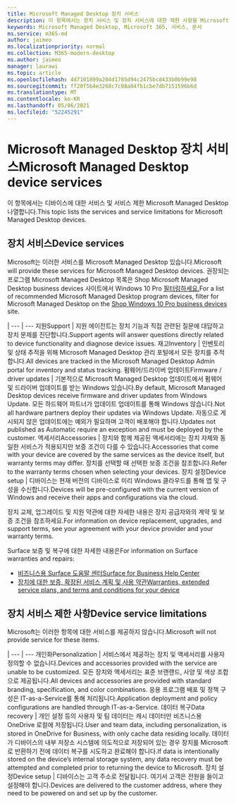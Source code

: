 ```yaml
---
title: Microsoft Managed Desktop 장치 서비스
description: 이 항목에서는 장치 서비스 및 장치 서비스에 대한 제한 사항을 Microsoft Managed Desktop.
keywords: Microsoft Managed Desktop, Microsoft 365, 서비스, 문서
ms.service: m365-md
author: jaimeo
ms.localizationpriority: normal
ms.collection: M365-modern-desktop
ms.author: jaimeo
manager: laurawi
ms.topic: article
ms.openlocfilehash: 4d7101899a204d1785d94c2475bcd433b0b99e98
ms.sourcegitcommit: ff20f5b4e3268c7c98a84fb1cbe7db7151596b6d
ms.translationtype: MT
ms.contentlocale: ko-KR
ms.lasthandoff: 05/06/2021
ms.locfileid: "52245291"
---
```

# <a name="microsoft-managed-desktop-device-services"></a><span data-ttu-id="1b4b3-104">Microsoft Managed Desktop 장치 서비스</span><span class="sxs-lookup"><span data-stu-id="1b4b3-104">Microsoft Managed Desktop device services</span></span>

<span data-ttu-id="1b4b3-105">이 항목에서는 디바이스에 대한 서비스 및 서비스 제한 Microsoft Managed Desktop 나열합니다.</span><span class="sxs-lookup"><span data-stu-id="1b4b3-105">This topic lists the services and service limitations for Microsoft Managed Desktop devices.</span></span>

## <a name="device-services"></a><span data-ttu-id="1b4b3-106">장치 서비스</span><span class="sxs-lookup"><span data-stu-id="1b4b3-106">Device services</span></span>

<span data-ttu-id="1b4b3-107">Microsoft는 이러한 서비스를 Microsoft Managed Desktop 있습니다.</span><span class="sxs-lookup"><span data-stu-id="1b4b3-107">Microsoft will provide these services for Microsoft Managed Desktop devices.</span></span> <span data-ttu-id="1b4b3-108">권장되는 프로그램 Microsoft Managed Desktop 목록은 Shop Microsoft Managed Desktop business devices 사이트에서 Windows 10 Pro [필터링하세요.](https://www.microsoft.com/windowsforbusiness/view-all-devices)</span><span class="sxs-lookup"><span data-stu-id="1b4b3-108">For a list of recommended Microsoft Managed Desktop program devices, filter for Microsoft Managed Desktop on the [Shop Windows 10 Pro business devices](https://www.microsoft.com/windowsforbusiness/view-all-devices) site.</span></span>

 | 
 --- | ---
<span data-ttu-id="1b4b3-109">지원</span><span class="sxs-lookup"><span data-stu-id="1b4b3-109">Support</span></span> | <span data-ttu-id="1b4b3-110">지원 에이전트는 장치 기능과 직접 관련된 질문에 대답하고 장치 문제를 진단합니다.</span><span class="sxs-lookup"><span data-stu-id="1b4b3-110">Support agents will answer questions directly related to device functionality and diagnose device issues.</span></span>
<span data-ttu-id="1b4b3-111">재고</span><span class="sxs-lookup"><span data-stu-id="1b4b3-111">Inventory</span></span> | <span data-ttu-id="1b4b3-112">인벤토리 및 상태 추적을 위해 Microsoft Managed Desktop 관리 포털에서 모든 장치를 추적합니다.</span><span class="sxs-lookup"><span data-stu-id="1b4b3-112">All devices are tracked in the Microsoft Managed Desktop Admin portal for inventory and status tracking.</span></span>
<span data-ttu-id="1b4b3-113">펌웨어/드라이버 업데이트</span><span class="sxs-lookup"><span data-stu-id="1b4b3-113">Firmware / driver updates</span></span> | <span data-ttu-id="1b4b3-114">기본적으로 Microsoft Managed Desktop 업데이트에서 펌웨어 및 드라이버 업데이트를 받는 Windows 있습니다.</span><span class="sxs-lookup"><span data-stu-id="1b4b3-114">By default, Microsoft Managed Desktop devices receive firmware and driver updates from Windows Update.</span></span> <span data-ttu-id="1b4b3-115">모든 하드웨어 파트너가 업데이트 업데이트를 통해 Windows 않습니다.</span><span class="sxs-lookup"><span data-stu-id="1b4b3-115">Not all hardware partners deploy their updates via Windows Update.</span></span> <span data-ttu-id="1b4b3-116">자동으로 게시되지 않은 업데이트에는 예외가 필요하며 고객이 배포해야 합니다.</span><span class="sxs-lookup"><span data-stu-id="1b4b3-116">Updates not published as Automatic require an exception and must be deployed by the customer.</span></span>
<span data-ttu-id="1b4b3-117">액세서리</span><span class="sxs-lookup"><span data-stu-id="1b4b3-117">Accessories</span></span> | <span data-ttu-id="1b4b3-118">장치와 함께 제공된 액세서리에는 장치 자체와 동일한 서비스가 적용되지만 보증 조건이 다를 수 있습니다.</span><span class="sxs-lookup"><span data-stu-id="1b4b3-118">Accessories that come with your device are covered by the same services as the device itself, but warranty terms may differ.</span></span> <span data-ttu-id="1b4b3-119">장치를 선택할 때 선택한 보증 조건을 참조합니다.</span><span class="sxs-lookup"><span data-stu-id="1b4b3-119">Refer to the warranty terms chosen when selecting your devices.</span></span> 
<span data-ttu-id="1b4b3-120">장치 설정</span><span class="sxs-lookup"><span data-stu-id="1b4b3-120">Device setup</span></span>    | <span data-ttu-id="1b4b3-121">디바이스는 현재 버전의 디바이스로 미리 Windows 클라우드를 통해 앱 및 구성을 수신합니다.</span><span class="sxs-lookup"><span data-stu-id="1b4b3-121">Devices will be pre-configured with the current version of Windows and receive their apps and configurations via the cloud.</span></span> 

<span data-ttu-id="1b4b3-122">장치 교체, 업그레이드 및 지원 약관에 대한 자세한 내용은 장치 공급자와의 계약 및 보증 조건을 참조하세요.</span><span class="sxs-lookup"><span data-stu-id="1b4b3-122">For information on device replacement, upgrades, and support terms, see your agreement with your device provider and your warranty terms.</span></span>

<span data-ttu-id="1b4b3-123">Surface 보증 및 복구에 대한 자세한 내용은</span><span class="sxs-lookup"><span data-stu-id="1b4b3-123">For information on Surface warranties and repairs:</span></span>
- [<span data-ttu-id="1b4b3-124">비즈니스용 Surface 도움말 센터</span><span class="sxs-lookup"><span data-stu-id="1b4b3-124">Surface for Business Help Center</span></span>](https://support.microsoft.com/hub/4339296/surface-for-business-help)
- [<span data-ttu-id="1b4b3-125">장치에 대한 보증, 확장된 서비스 계획 및 사용 약관</span><span class="sxs-lookup"><span data-stu-id="1b4b3-125">Warranties, extended service plans, and terms and conditions for your device</span></span>](https://support.microsoft.com/help/4040687/info-about-warranties-extended-service-plans-and-terms-conditions)


## <a name="device-service-limitations"></a><span data-ttu-id="1b4b3-126">장치 서비스 제한 사항</span><span class="sxs-lookup"><span data-stu-id="1b4b3-126">Device service limitations</span></span>

<span data-ttu-id="1b4b3-127">Microsoft는 이러한 항목에 대한 서비스를 제공하지 않습니다.</span><span class="sxs-lookup"><span data-stu-id="1b4b3-127">Microsoft will not provide service for these items.</span></span>

 | 
 --- | ---
<span data-ttu-id="1b4b3-128">개인화</span><span class="sxs-lookup"><span data-stu-id="1b4b3-128">Personalization</span></span> | <span data-ttu-id="1b4b3-129">서비스에서 제공하는 장치 및 액세서리를 사용자 정의할 수 없습니다.</span><span class="sxs-lookup"><span data-stu-id="1b4b3-129">Devices and accessories provided with the service are unable to be customized.</span></span> <span data-ttu-id="1b4b3-130">모든 장치와 액세서리는 표준 브랜랜드, 사양 및 색상 조합으로 제공됩니다.</span><span class="sxs-lookup"><span data-stu-id="1b4b3-130">All devices and accessories are provided with standard branding, specification, and color combinations.</span></span> <span data-ttu-id="1b4b3-131">응용 프로그램 배포 및 정책 구성은 IT-as-a-Service를 통해 처리됩니다.</span><span class="sxs-lookup"><span data-stu-id="1b4b3-131">Application deployment and policy configurations are handled through IT-as-a-Service.</span></span>
<span data-ttu-id="1b4b3-132">데이터 복구</span><span class="sxs-lookup"><span data-stu-id="1b4b3-132">Data recovery</span></span> | <span data-ttu-id="1b4b3-133">개인 설정 등의 사용자 및 팀 데이터는 캐시 데이터만 비즈니스용 OneDrive 로컬에 저장됩니다.</span><span class="sxs-lookup"><span data-stu-id="1b4b3-133">User and team data, including personalization, is stored in OneDrive for Business, with only cache data residing locally.</span></span> <span data-ttu-id="1b4b3-134">데이터가 디바이스의 내부 저장소 시스템에 의도적으로 저장되어 있는 경우 장치를 Microsoft로 반환하기 전에 데이터 복구를 시도하고 완료해야 합니다.</span><span class="sxs-lookup"><span data-stu-id="1b4b3-134">If data is intentionally stored on the device’s internal storage system, any data recovery must be attempted and completed prior to returning the device to Microsoft.</span></span>
<span data-ttu-id="1b4b3-135">장치 설정</span><span class="sxs-lookup"><span data-stu-id="1b4b3-135">Device setup</span></span> | <span data-ttu-id="1b4b3-136">디바이스는 고객 주소로 전달됩니다. 여기서 고객은 전원을 들이고 설정해야 합니다.</span><span class="sxs-lookup"><span data-stu-id="1b4b3-136">Devices are delivered to the customer address, where they need to be powered on and set up by the customer.</span></span>

